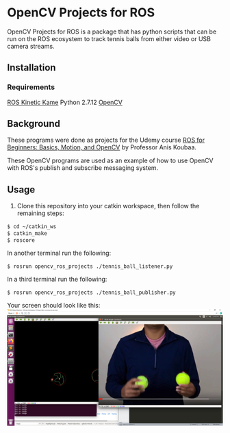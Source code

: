 # OpenCV Projects for ROS

OpenCV Projects for ROS is a package that has python scripts that can be run on the ROS ecosystem to track tennis balls from either video or USB camera streams. 

## Installation
### Requirements
[ROS Kinetic Kame](http://wiki.ros.org/kinetic/Installation)
Python 2.7.12
[OpenCV](https://docs.opencv.org/3.4/d2/de6/tutorial_py_setup_in_ubuntu.html)

## Background
These programs were done as projects for the Udemy course [ROS for Beginners: Basics, Motion, and OpenCV](https://www.udemy.com/course/ros-essentials/) by Professor Anis Koubaa.  

These OpenCV programs are used as an example of how to use OpenCV with ROS's publish and subscribe messaging system. 

## Usage
1. Clone this repository into your catkin workspace, then follow the remaining steps:
```
$ cd ~/catkin_ws
$ catkin_make
$ roscore
```
In another terminal run the following:
```
$ rosrun opencv_ros_projects ./tennis_ball_listener.py
```
In a third terminal run the following:
```
$ rosrun opencv_ros_projects ./tennis_ball_publisher.py
```
Your screen should look like this:  
![Screen](images/tennis_ball.PNG)

